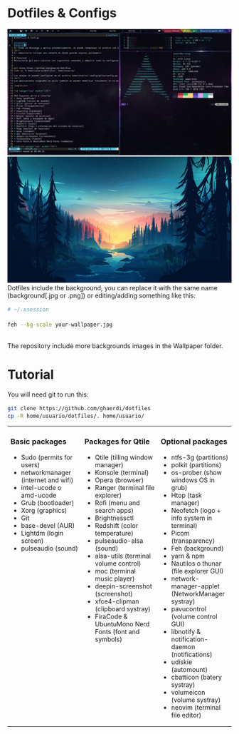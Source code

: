 # Dotfiles & Configs

![Screenshot](.screenshot.png)
![Background](.background.jpg)
Dotfiles include the background, you can replace it with the same name (background[.jpg or .png]) or editing/adding something like this:
```bash
# ~/.xsession

feh --bg-scale your-wallpaper.jpg
```
<br/>
The repository include more backgrounds images in the Wallpaper folder.

# Tutorial

You will need git to run this:

```bash
git clone https://github.com/ghaerdi/dotfiles
cp -R home/usuario/dotfiles/. home/usuario/
```

<table><tr>

<td valign="top" width="33%">

### Basic packages

- Sudo (permits for users)
- networkmanager (internet and wifi)
- intel-ucode o amd-ucode
- Grub (bootloader)
- Xorg (graphics)
- Git
- base-devel (AUR)
- Lightdm (login screen)
- pulseaudio (sound)

</td><td valign="top" width="34%">

### Packages for Qtile

- Qtile (tilling window manager)
- Konsole (terminal)
- Opera (browser)
- Ranger (terminal file explorer)
- Rofi (menu and search apps)
- Brightnessctl
- Redshift (color temperature)
- pulseaudio-alsa (sound)
- alsa-utils (terminal volume control)
- moc (terminal music player)
- deepin-screenshot (screenshot)
- xfce4-clipman (clipboard systray)
- FiraCode & UbuntuMono Nerd Fonts (font and symbols)

</td><td valign="top" width="33%">

### Optional packages

- ntfs-3g (partitions)
- polkit (partitions)
- os-prober (show windows OS in grub)
- Htop (task manager)
- Neofetch (logo + info system in terminal)
- Picom (transparency)
- Feh (background)
- yarn & npm
- Nautilos o thunar (file explorer GUI)
- network-manager-applet (NetworkManager systray)
- pavucontrol (volume control GUI)
- libnotify & notification-daemon (notifications)
- udiskie (automount)
- cbatticon (batery systray)
- volumeicon (volume systray)
- neovim (terminal file editor)

</td></tr></table>
